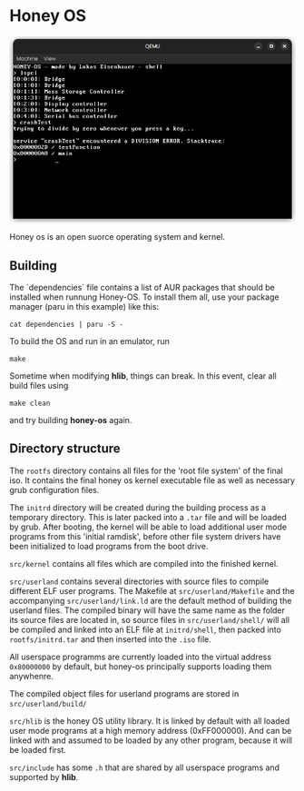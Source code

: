 # Honey OS

![](honey-os.png)

Honey os is an open suorce operating system and kernel. 

## Building

The ´dependencies´ file contains a list of AUR packages that should be installed when runnung Honey-OS. To install them all, use your package manager (paru in this example) like this:

    cat dependencies | paru -S -

To build the OS and run in an emulator, run

    make

Sometime when modifying __hlib__, things can break. In this event, clear all build files using

    make clean

and try building __honey-os__ again.

## Directory structure

The `rootfs` directory contains all files for the 'root file system' of the final iso. It contains the final honey os kernel executable file as well as necessary grub configuration files.

The `initrd` directory will be created during the building process as a temporary directory. This is later packed into a `.tar` file and will be loaded by grub. After booting, the kernel will be able to load additional user mode programs from this 'initial ramdisk', before other file system drivers have been initialized to load programs from the boot drive.

`src/kernel` contains all files which are compiled into the finished kernel.

`src/userland` contains several directories with source files to compile different ELF user programs. The Makefile at `src/userland/Makefile` and the accompanying `src/userland/link.ld` are the default method of building the userland files. The compiled binary will have the same name as the folder its source files are located in, so source files in `src/userland/shell/` will all be compiled and linked into an ELF file at `initrd/shell`, then packed into `rootfs/initrd.tar` and then inserted into the `.iso` file.

All userspace programms are currently loaded into the virtual address `0x80000000` by default, but honey-os principally supports loading them anywhenre.

The compiled object files for userland programs are stored in `src/userland/build/`

`src/hlib` is the honey OS utility library. It is linked by default with all loaded user mode programs at a high memory address (0xFF000000). And can be linked with and assumed to be loaded by any other program, because it will be loaded first.

`src/include` has some `.h` that are shared by all userspace programs and supported by __hlib__.
